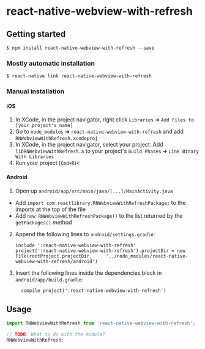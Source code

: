 
# react-native-webview-with-refresh

## Getting started

`$ npm install react-native-webview-with-refresh --save`

### Mostly automatic installation

`$ react-native link react-native-webview-with-refresh`

### Manual installation


#### iOS

1. In XCode, in the project navigator, right click `Libraries` ➜ `Add Files to [your project's name]`
2. Go to `node_modules` ➜ `react-native-webview-with-refresh` and add `RNWebviewWithRefresh.xcodeproj`
3. In XCode, in the project navigator, select your project. Add `libRNWebviewWithRefresh.a` to your project's `Build Phases` ➜ `Link Binary With Libraries`
4. Run your project (`Cmd+R`)<

#### Android

1. Open up `android/app/src/main/java/[...]/MainActivity.java`
  - Add `import com.reactlibrary.RNWebviewWithRefreshPackage;` to the imports at the top of the file
  - Add `new RNWebviewWithRefreshPackage()` to the list returned by the `getPackages()` method
2. Append the following lines to `android/settings.gradle`:
  	```
  	include ':react-native-webview-with-refresh'
  	project(':react-native-webview-with-refresh').projectDir = new File(rootProject.projectDir, 	'../node_modules/react-native-webview-with-refresh/android')
  	```
3. Insert the following lines inside the dependencies block in `android/app/build.gradle`:
  	```
      compile project(':react-native-webview-with-refresh')
  	```


## Usage
```javascript
import RNWebviewWithRefresh from 'react-native-webview-with-refresh';

// TODO: What to do with the module?
RNWebviewWithRefresh;
```
  